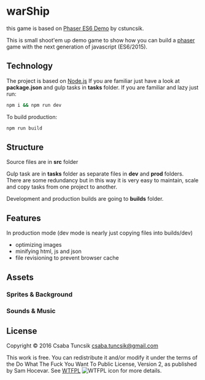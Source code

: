 # warShip

this game is based on [Phaser ES6 Demo](https://github.com/cstuncsik/phaser-es6-demo) by cstuncsik. 

This is small shoot'em up demo game to show how you can build a [phaser](http://phaser.io/) game with the next generation of javascript (ES6/2015).


## Technology

The project is based on [Node.js](https://nodejs.org/en/)
If you are familiar just have a look at **package.json** and gulp tasks in **tasks** folder.
If you are familiar and lazy just run:

  ```sh
  npm i && npm run dev
  ```

  To build production:

  ```sh
  npm run build
  ```


## Structure

Source files are in **src** folder

Gulp task are in **tasks** folder as separate files in **dev** and **prod** folders. There are some redundancy but in this way it is very easy to maintain, scale and copy tasks from one project to another.

Development and production builds are going to **builds** folder.

## Features

In production mode (dev mode is nearly just copying files into builds/dev)

  - optimizing images
  - minifying html, js and json
  - file revisioning to prevent browser cache

## Assets


### Sprites & Background


### Sounds & Music


## License

Copyright © 2016 Csaba Tuncsik <csaba.tuncsik@gmail.com>

This work is free. You can redistribute it and/or modify it under the
terms of the Do What The Fuck You Want To Public License, Version 2,
as published by Sam Hocevar. See [WTFPL](http://www.wtfpl.net) ![WTFPL icon](http://i.imgur.com/AsWaQQl.png) for more details.

